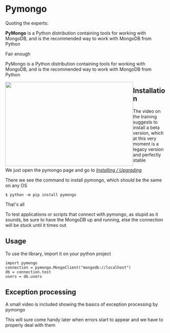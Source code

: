 # Pymongo
Quoting the experts:

 __PyMongo__ is a Python distribution containing tools for working with MongoDB, and is the recommended way to work with MongoDB from Python

Fair enough

PyMongo is a Python distribution containing tools for working with MongoDB, and is the recommended way to work with MongoDB from Python

<img style="float: left;" width="400" height="263" src="https://emptysqua.re/blog/survey-how-do-you-use-python-with-mongodb/Albertus_Seba_Python_sebae.jpg">



## Installation

The video on the training suggests to install a beta version, which at this very moment is a legacy version and perfectly stable

We just open the pymongo page and go to [<i>Installing / Upgrading</i>](https://api.mongodb.org/python/current/installation.html)

There we see the command to install pymongo, which should be the same on any OS

    $ python -m pip install pymongo
    
That's all

To test applications or scripts that connect with pymongo, as stupid as it sounds, be sure to have the MongoDB up and running, else the connection will be stuck until it times out

## Usage
To use the library, import it on your python project
    
    import pymongo
    connection = pymongo.MongoClient("mongodb://localhost")
    db = connection.test
    users = db.users

## Exception processing

A small video is included showing the basics of exception processing by pymongo

This will sure come handy later when errors start to appear and we have to properly deal with them